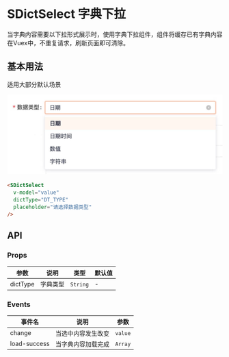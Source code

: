 # SDictSelect 字典下拉

当字典内容需要以下拉形式展示时，使用字典下拉组件，组件将缓存已有字典内容在Vuex中，不重复请求，刷新页面即可清除。

## 基本用法

适用大部分默认场景

![avatar](./s-dict-select.jpg)

```html
<SDictSelect 
  v-model="value" 
  dictType="DT_TYPE" 
  placeholder="请选择数据类型"
/>
```


## API

### Props

|参数|说明|类型|默认值|
|---|---|---|---|
|dictType|字典类型|`String`|-|


### Events

|事件名|说明|参数|
|---|---|---|
|change|当选中内容发生改变|`value`|
|load-success|当字典内容加载完成|`Array`|
